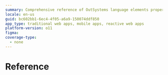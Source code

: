 ```yaml
---
summary: Comprehensive reference of OutSystems language elements properties, APIs, and user interfaces.
locale: en-us
guid: bc602bb1-6ec4-4f05-a6a9-150074ddf850
app_type: traditional web apps, mobile apps, reactive web apps
platform-version: o11
figma:
coverage-type:
  - none
---
```


# Reference
